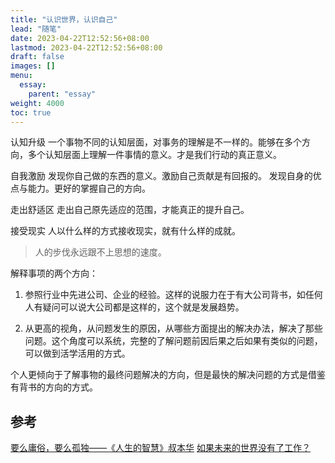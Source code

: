```yaml
---
title: "认识世界，认识自己"
lead: "随笔"
date: 2023-04-22T12:52:56+08:00
lastmod: 2023-04-22T12:52:56+08:00
draft: false
images: []
menu:
  essay:
    parent: "essay"
weight: 4000
toc: true
---
```


认知升级
一个事物不同的认知层面，对事务的理解是不一样的。能够在多个方向，多个认知层面上理解一件事情的意义。才是我们行动的真正意义。

自我激励
发现你自己做的东西的意义。激励自己贡献是有回报的。
发现自身的优点与能力。更好的掌握自己的方向。

走出舒适区
走出自己原先适应的范围，才能真正的提升自己。

接受现实
人以什么样的方式接收现实，就有什么样的成就。
> 人的步伐永远跟不上思想的速度。

解释事项的两个方向：
1. 参照行业中先进公司、企业的经验。这样的说服力在于有大公司背书，如任何人有疑问可以说大公司都是这样的，这个就是发展趋势。

2. 从更高的视角，从问题发生的原因，从哪些方面提出的解决办法，解决了那些问题。这个角度可以系统，完整的了解问题前因后果之后如果有类似的问题，可以做到活学活用的方式。

个人更倾向于了解事物的最终问题解决的方向，但是最快的解决问题的方式是借鉴有背书的方向的方式。


## 参考
[要么庸俗，要么孤独——《人生的智慧》叔本华](https://zhuanlan.zhihu.com/p/98798613)
[如果未来的世界没有了工作？](https://www.solidot.org/story?sid=63254)
